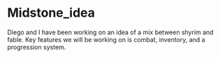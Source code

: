 # Midstone_idea
Diego and I have been working on an idea of a mix between shyrim and fable. Key features we will be working on is combat, inventory, and a progression system.
